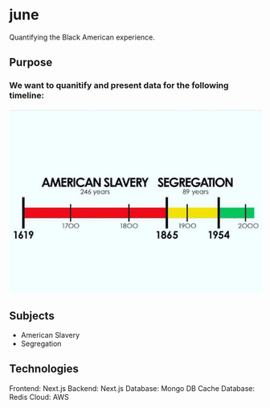 # june
Quantifying the Black American experience.

## Purpose

### We want to quanitify and present data for the following timeline:

![American Slavery Segregation Graphicj](./imgs/american-slavery-segregation-graphic.jpeg)

## Subjects

- American Slavery
- Segregation

## Technologies 

Frontend: Next.js
Backend: Next.js
Database: Mongo DB
Cache Database: Redis
Cloud: AWS